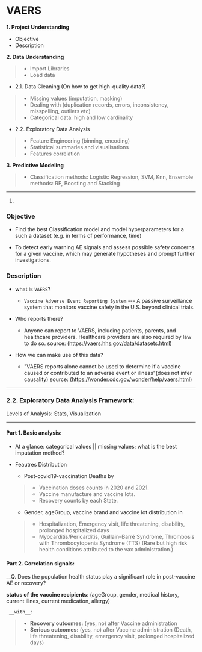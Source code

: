 # VAERS
__1. Project Understanding__ 
- Objective
- Description

__2. Data Understanding__ 
> - Import Libraries
> - Load data

- 2.1. Data Cleaning (On how to get high-quality data?) 
> - Missing values (imputation, masking)
> - Dealing with (duplication records, errors, inconsistency, misspelling, outliers etc)
> - Categorical data: high and low cardinality

- 2.2. Exploratory Data Analysis
> - Feature Engineering (binning, encoding)
> - Statistical summaries and visualisations
> - Features correlation

__3. Predictive Modeling__ 
> - Classification methods: Logistic Regression, SVM, Knn, Ensemble methods: RF, Boosting and Stacking

-----------------------------------------------------------------------------------------------------------------------
1.
### Objective
- Find the best Classification model and model hyperparameters for a such a dataset (e.g. in terms of performance, time)

- To detect early warning AE signals and assess possible safety concerns for a given vaccine, which may generate hypotheses and prompt further investigations.

### Description
- what is `VAERS`?
  - `Vaccine Adverse Event Reporting System` --- A passive surveillance system that monitors vaccine safety in the U.S. beyond       clinical trials.

- Who reports there? 
  - Anyone can report to VAERS, including patients, parents, and healthcare providers. Healthcare providers are also required       by law to do so. source: (https://vaers.hhs.gov/data/datasets.html)

- How we can make use of this data?
  - "VAERS reports alone cannot be used to determine if a vaccine caused or contributed to an adverse event or illness"(does       not infer causality) source: (https://wonder.cdc.gov/wonder/help/vaers.html)
  
------------------------------------------------

### 2.2. __Exploratory Data Analysis Framework:__ 

Levels of Analysis: Stats, Visualization

-----

#### Part 1. Basic analysis: 
 
- At a glance: categorical values || missing values; what is the best imputation method?

- Feautres Distribution

   - Post-covid19-vaccination Deaths by
   
    > - Vaccination doses counts in 2020 and 2021. 
    > - Vaccine manufacture and vaccine lots. 
    > - Recovery counts by each State. 

   
   - Gender, ageGroup, vaccine brand and vaccine lot distribution in 
   
    > - Hospitalization, Emergency visit, life threatening, disability, prolonged hospitalized days
    > - Myocarditis/Pericarditis, Guillain–Barré Syndrome, Thrombosis with Thrombocytopenia Syndrome (TTS) 
        (Rare but high risk health conditions attributed to the vax administration.)    


####  Part 2. Correlation signals: 

__Q. Does the population health status play a significant role in post-vaccine AE or recovery?

   __status of the vaccine recipients__:
     (ageGroup, gender, medical history, current illnes, current medication, allergy)
     
     __with__:

   > - __Recovery outcomes:__ (yes, no) after Vaccine administration
   > - __Serious outcomes:__ (yes, no) after Vaccine administration
        (Death, life threatening, disability, emergency visit, prolonged hospitalized days)

